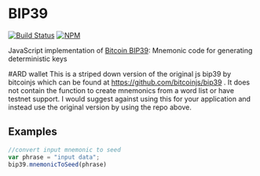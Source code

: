 # BIP39

[![Build Status](https://travis-ci.org/bitcoinjs/bip39.png?branch=master)](https://travis-ci.org/bitcoinjs/bip39)
[![NPM](https://img.shields.io/npm/v/bip39.svg)](https://www.npmjs.org/package/bip39)

JavaScript implementation of [Bitcoin BIP39](https://github.com/bitcoin/bips/blob/master/bip-0039.mediawiki): Mnemonic code for generating deterministic keys

#ARD wallet
This is a striped down version of the original js bip39 by bitcoinjs which can be found at https://github.com/bitcoinjs/bip39 . It does not contain the function to create mnemonics from a word list or have testnet support. I would suggest against using this for your application and instead use the original version by using the repo above.

## Examples
```js
//convert input mnemonic to seed
var phrase = "input data";
bip39.mnemonicToSeed(phrase)
```

